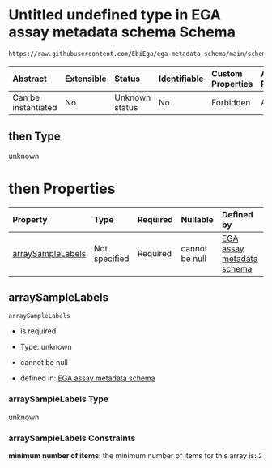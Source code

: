 # Untitled undefined type in EGA assay metadata schema Schema

```txt
https://raw.githubusercontent.com/EbiEga/ega-metadata-schema/main/schemas/EGA.assay.json#/properties/assayTypeSpecifications/properties/arrayAssaySpecifications/anyOf/0/then
```



| Abstract            | Extensible | Status         | Identifiable | Custom Properties | Additional Properties | Access Restrictions | Defined In                                                                 |
| :------------------ | :--------- | :------------- | :----------- | :---------------- | :-------------------- | :------------------ | :------------------------------------------------------------------------- |
| Can be instantiated | No         | Unknown status | No           | Forbidden         | Allowed               | none                | [EGA.assay.json\*](../../../schemas/EGA.assay.json "open original schema") |

## then Type

unknown

# then Properties

| Property                                | Type          | Required | Nullable       | Defined by                                                                                                                                                                                                                                                                                                                                                                                            |
| :-------------------------------------- | :------------ | :------- | :------------- | :---------------------------------------------------------------------------------------------------------------------------------------------------------------------------------------------------------------------------------------------------------------------------------------------------------------------------------------------------------------------------------------------------- |
| [arraySampleLabels](#arraysamplelabels) | Not specified | Required | cannot be null | [EGA assay metadata schema](ega-11-properties-assay-type-specifications-properties-specifications-of-an-array-assay-anyof-2-labels-per-array-check-then-properties-arraysamplelabels.md "https://raw.githubusercontent.com/EbiEga/ega-metadata-schema/main/schemas/EGA.assay.json#/properties/assayTypeSpecifications/properties/arrayAssaySpecifications/anyOf/0/then/properties/arraySampleLabels") |

## arraySampleLabels



`arraySampleLabels`

*   is required

*   Type: unknown

*   cannot be null

*   defined in: [EGA assay metadata schema](ega-11-properties-assay-type-specifications-properties-specifications-of-an-array-assay-anyof-2-labels-per-array-check-then-properties-arraysamplelabels.md "https://raw.githubusercontent.com/EbiEga/ega-metadata-schema/main/schemas/EGA.assay.json#/properties/assayTypeSpecifications/properties/arrayAssaySpecifications/anyOf/0/then/properties/arraySampleLabels")

### arraySampleLabels Type

unknown

### arraySampleLabels Constraints

**minimum number of items**: the minimum number of items for this array is: `2`
